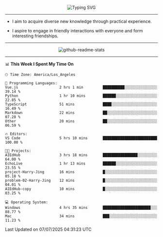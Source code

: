<p align="center">
  <img src="https://readme-typing-svg.demolab.com?font=Fira+Code&weight=500&size=32&duration=2500&pause=1600&center=true&vCenter=true&random=false&width=1024&height=64&lines=Hi+there+%F0%9F%91%8B;I'm+delighted+you+could+make+it+here+%F0%9F%8E%89;I'm+Harry%2C+a+college+student+still+finding+my+way" alt="Typing SVG" />
</p>


---


- I aim to acquire diverse new knowledge through practical experience.

- I aspire to engage in friendly interactions with everyone and form interesting friendships.


---


<p align="center">
  <img src="https://github-readme-stats.vercel.app/api?username=Harry-Jing&show_icons=true" alt="github-readme-stats"/>
</p>


---

<!--START_SECTION:waka-->
📊 **This Week I Spent My Time On** 

```text
🕑︎ Time Zone: America/Los_Angeles

💬 Programming Languages: 
Vue.js                   2 hrs 1 min         ██████████░░░░░░░░░░░░░░░   39.14 % 
Python                   1 hr 10 mins        ██████░░░░░░░░░░░░░░░░░░░   22.85 % 
TypeScript               51 mins             ████░░░░░░░░░░░░░░░░░░░░░   16.49 % 
Markdown                 22 mins             ██░░░░░░░░░░░░░░░░░░░░░░░   07.28 % 
Other                    20 mins             ██░░░░░░░░░░░░░░░░░░░░░░░   06.59 % 

🔥 Editors: 
VS Code                  5 hrs 10 mins       █████████████████████████   100.00 % 

🐱‍💻 Projects: 
AIEdHub                  3 hrs 18 mins       ████████████████░░░░░░░░░   64.00 % 
EchoLive                 1 hr 13 mins        ██████░░░░░░░░░░░░░░░░░░░   23.55 % 
project-Harry-Jing       16 mins             █░░░░░░░░░░░░░░░░░░░░░░░░   05.18 % 
problem-02-Harry-Jing    12 mins             █░░░░░░░░░░░░░░░░░░░░░░░░   04.01 % 
AIEdHub-copy             10 mins             █░░░░░░░░░░░░░░░░░░░░░░░░   03.25 % 

💻 Operating System: 
Windows                  4 hrs 35 mins       ██████████████████████░░░   88.77 % 
Mac                      34 mins             ███░░░░░░░░░░░░░░░░░░░░░░   11.23 % 
```


 Last Updated on 07/07/2025 04:31:23 UTC
<!--END_SECTION:waka-->
